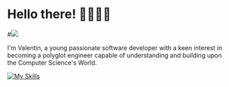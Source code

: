 # Hello there! 👋🏼👋🏼
#![](https://komarev.com/ghpvc/?username=Valikmeister&color=lightgrey)


I'm Valentin, a young passionate software developer with a keen interest in becoming a polyglot engineer capable of understanding and building upon the Computer Science's World.


[![My Skills](https://skillicons.dev/icons?i=linux,vscode,ts,c,cpp,rust,go,docker,kubernetes)](https://skillicons.dev)

